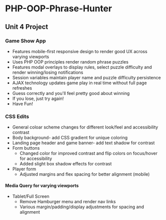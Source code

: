 # PHP-OOP-Phrase-Hunter

## Unit 4 Project

### Game Show App

* Features mobile-first responsive design to render good UX across varying viewports
* Uses PHP OOP principles render random phrase puzzles
* Features modal overlays to display rules, select puzzle difficulty and render winning/losing notifications
* Session variables maintain player name and puzzle difficulty persistence
* AJAX technology updates game play in real time without full page refreshes
* Guess correctly and you'll feel pretty good about winning
* If you lose, just try again!
* Have Fun!

### CSS Edits

* General coloar scheme changes for different look/feel and accessibility contrast
* Body background- add CSS gradient for unique coloring
* Landing page header and game banner- add text shadow for contrast
* Form buttons
    * Changed color for improved contrast and flip colors on focus/hover for accessibility
    * Added slight box shadow effects for contrast
* Player form
    * Adjusted margins and flex spacing for better alignment (mobile)

#### Media Query for varying viewports
* Tablet/Full Screen
    * Remove Hamburger menu and render nav links
    * Various margin/padding/display adjustments for spacing and alignment
